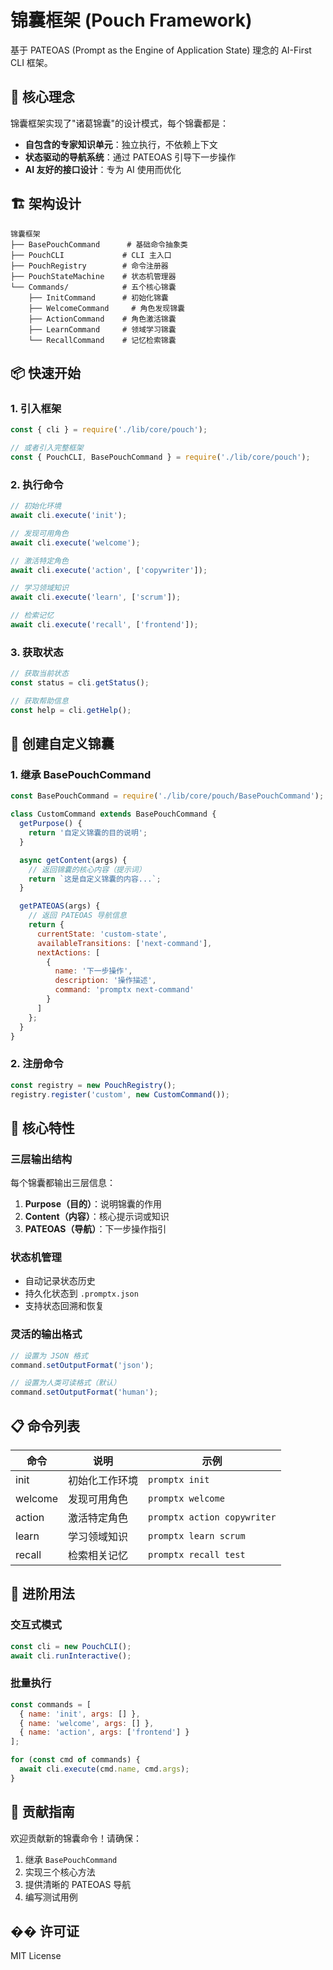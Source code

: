 # 锦囊框架 (Pouch Framework)

基于 PATEOAS (Prompt as the Engine of Application State) 理念的 AI-First CLI 框架。

## 🎯 核心理念

锦囊框架实现了"诸葛锦囊"的设计模式，每个锦囊都是：
- **自包含的专家知识单元**：独立执行，不依赖上下文
- **状态驱动的导航系统**：通过 PATEOAS 引导下一步操作
- **AI 友好的接口设计**：专为 AI 使用而优化

## 🏗️ 架构设计

```
锦囊框架
├── BasePouchCommand      # 基础命令抽象类
├── PouchCLI             # CLI 主入口
├── PouchRegistry        # 命令注册器
├── PouchStateMachine    # 状态机管理器
└── Commands/            # 五个核心锦囊
    ├── InitCommand      # 初始化锦囊
    ├── WelcomeCommand     # 角色发现锦囊
    ├── ActionCommand    # 角色激活锦囊
    ├── LearnCommand     # 领域学习锦囊
    └── RecallCommand    # 记忆检索锦囊
```

## 📦 快速开始

### 1. 引入框架

```javascript
const { cli } = require('./lib/core/pouch');

// 或者引入完整框架
const { PouchCLI, BasePouchCommand } = require('./lib/core/pouch');
```

### 2. 执行命令

```javascript
// 初始化环境
await cli.execute('init');

// 发现可用角色
await cli.execute('welcome');

// 激活特定角色
await cli.execute('action', ['copywriter']);

// 学习领域知识
await cli.execute('learn', ['scrum']);

// 检索记忆
await cli.execute('recall', ['frontend']);
```

### 3. 获取状态

```javascript
// 获取当前状态
const status = cli.getStatus();

// 获取帮助信息
const help = cli.getHelp();
```

## 🔧 创建自定义锦囊

### 1. 继承 BasePouchCommand

```javascript
const BasePouchCommand = require('./lib/core/pouch/BasePouchCommand');

class CustomCommand extends BasePouchCommand {
  getPurpose() {
    return '自定义锦囊的目的说明';
  }

  async getContent(args) {
    // 返回锦囊的核心内容（提示词）
    return `这是自定义锦囊的内容...`;
  }

  getPATEOAS(args) {
    // 返回 PATEOAS 导航信息
    return {
      currentState: 'custom-state',
      availableTransitions: ['next-command'],
      nextActions: [
        {
          name: '下一步操作',
          description: '操作描述',
          command: 'promptx next-command'
        }
      ]
    };
  }
}
```

### 2. 注册命令

```javascript
const registry = new PouchRegistry();
registry.register('custom', new CustomCommand());
```

## 🌟 核心特性

### 三层输出结构

每个锦囊都输出三层信息：

1. **Purpose（目的）**：说明锦囊的作用
2. **Content（内容）**：核心提示词或知识
3. **PATEOAS（导航）**：下一步操作指引

### 状态机管理

- 自动记录状态历史
- 持久化状态到 `.promptx.json`
- 支持状态回溯和恢复

### 灵活的输出格式

```javascript
// 设置为 JSON 格式
command.setOutputFormat('json');

// 设置为人类可读格式（默认）
command.setOutputFormat('human');
```

## 📋 命令列表

| 命令 | 说明 | 示例 |
|------|------|------|
| init | 初始化工作环境 | `promptx init` |
| welcome | 发现可用角色 | `promptx welcome` |
| action | 激活特定角色 | `promptx action copywriter` |
| learn | 学习领域知识 | `promptx learn scrum` |
| recall | 检索相关记忆 | `promptx recall test` |

## 🚀 进阶用法

### 交互式模式

```javascript
const cli = new PouchCLI();
await cli.runInteractive();
```

### 批量执行

```javascript
const commands = [
  { name: 'init', args: [] },
  { name: 'welcome', args: [] },
  { name: 'action', args: ['frontend'] }
];

for (const cmd of commands) {
  await cli.execute(cmd.name, cmd.args);
}
```

## 🤝 贡献指南

欢迎贡献新的锦囊命令！请确保：

1. 继承 `BasePouchCommand`
2. 实现三个核心方法
3. 提供清晰的 PATEOAS 导航
4. 编写测试用例

## �� 许可证

MIT License 